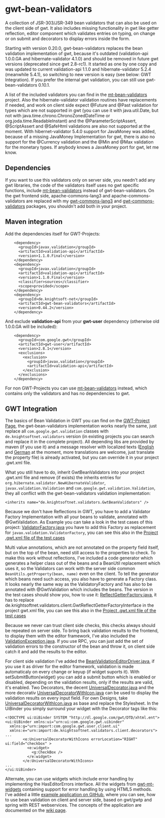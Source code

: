gwt-bean-validators
===================

A collection of JSR-303/JSR-349 bean validators that can also be used on the client side of gwt. It also includes missing functionality in gwt like getter reflection, editor component which validates entries on typing, on change or on submit and decorators to display errors inside the form.

Starting with version 0.20.0, gwt-bean-validators replaces the bean validation implementation of gwt, because it's outdated (validation-api 1.0.0.GA and hibernate-validator 4.1.0) and should be removed in future gwt versions (deprecated since gwt 2.8-rc1). It started as one by one copy and was updated to current validation-api 1.1.0 and hibernate-validator 5.2.4 (meanwhile 5.4.1), so switching to new version is easy (see below: GWT Integration). If you prefer the internal gwt validation, you can still use gwt-bean-validators 0.10.1.

A list of the included validators you can find in the [mt-bean-validators](https://github.com/ManfredTremmel/mt-bean-validators) project. Also the hibernate-validator validation routines have replacements if needed, and work on client side expect @Future and @Past validation for types which are not supported in gwt (you can use it with java.util.Date, but not with java.time.chrono.ChronoZonedDateTime or org.joda.time.ReadableInstant) and the @ParameterScriptAssert, @ScriptAssert and @SafeHtml validations are also not supported at the moment. With hibernet-validator 5.4.0 support for JavaMoney was added, because of a missing JavaMoney Implementation for gwt, there is also no support for the @Currency validation and the @Min and @Max validation for the monetary types. If anybody knows a JavaMoney port for gwt, let me know.


Dependencies
------------
If you want to use this validators only on server side, you needn't add any gwt libraries, the code of the validators itself uses no gwt specific functions, include [mt-bean-validators](https://github.com/ManfredTremmel/mt-bean-validators) instead of gwt-bean-validators.
On the gwt frontend side, apache-commons-lang3 and apache-commons-validators are replaced with my [gwt-commons-lang3](https://github.com/ManfredTremmel/gwt-commons-lang3) and [gwt-commons-validators](https://github.com/ManfredTremmel/gwt-commons-validator) packages, you shouldn't add both in your project.

Maven integration
----------------

Add the dependencies itself for GWT-Projects:

```
    <dependency>
      <groupId>javax.validation</groupId>
      <artifactId>validation-api</artifactId>
      <version>1.1.0.Final</version>
    </dependency>
    <dependency>
      <groupId>javax.validation</groupId>
      <artifactId>validation-api</artifactId>
      <version>1.1.0.Final</version>
      <classifier>sources</classifier>
      <scope>provided</scope>
    </dependency>
    <dependency>
      <groupId>de.knightsoft-net</groupId>
      <artifactId>gwt-bean-validators</artifactId>
      <version>0.44.2</version>
    </dependency>
```

And exclude **validation-api** from your **gwt-user** dependency (otherwise old 1.0.0.GA will be included):

```
    <dependency>
      <groupId>com.google.gwt</groupId>
      <artifactId>gwt-user</artifactId>
      <version>2.8.1</version>
      <exclusions>
        <exclusion>
          <groupId>javax.validation</groupId>
          <artifactId>validation-api</artifactId>
        </exclusion>
      </exclusions>
    </dependency>
```
For non GWT-Projects you can use [mt-bean-validators](https://github.com/ManfredTremmel/mt-bean-validators) instead, which contains only the validators and has no dependencies to gwt.

GWT Integration
---------------

The basics of Bean Validation in GWT you can find on the [GWT-Project Page](http://www.gwtproject.org/doc/latest/DevGuideValidation.html), the gwt-bean-validators implementation works nearly the same, just replace all `com.google.gwt.validation` classes with `de.knightsoftnet.validators` version (in existing projects you can search and replace it in the complete project). All depending libs are provided by maven (if you use it) and a message resolver with localized texts ([English](https://github.com/ManfredTremmel/mt-bean-validators/blob/master/src/main/resources/de/knightsoftnet/validators/client/ValidationMessages.properties) and [German](https://github.com/ManfredTremmel/mt-bean-validators/blob/master/src/main/resources/de/knightsoftnet/validators/client/ValidationMessages_de.properties) at the moment, more translations are welcome, just translate the property file) is already activated, but you can override it in your project .gwt.xml file.

What you still have to do, inherit GwtBeanValidators into your project .gwt.xml file and remove (if exists) the inherits entries for `org.hibernate.validator.NewHibernateValidator`, `javax.validation.Validation` and `com.google.gwt.validation.Validation`, they all conflict with the gwt-bean-validators validation implementation:

```
<inherits name="de.knightsoftnet.validators.GwtBeanValidators" />
```

Because we don't have Reflections in GWT, you have to add a Validator Factory Implementation with all your beans to validate, annotated with @GwtValidation. As Example you can take a look in the test cases of this project: [ValidatorFactory.java](https://github.com/ManfredTremmel/gwt-bean-validators/blob/master/src/test/java/de/knightsoftnet/validators/client/factories/ValidatorFactory.java) you have to add this Factory as replacement for `javax.validation.ValidatorFactory`, you can see this also in the [Project .gwt.xml file of the test cases](https://github.com/ManfredTremmel/gwt-bean-validators/blob/master/src/test/resources/de/knightsoftnet/validators/GwtBeanValidatorsJUnit.gwt.xml)

Multi value annotations, which are not annotated on the property field itself, but on the top of the bean, need still access to the properties to check. To make this work without reflections, I've included a code generator which generates a helper class out of the beans and a BeanUtil replacement which uses it, so the Validators can work with the server side common `BeanUtils.getProperty(bean, name)` even on the client. To tell the generator which beans need such access, you also have to generate a Factory class. It looks nearly the same way as the ValidatoryFactory and has also to be annotated with @GwtValidation which includes the beans. The version in the test cases should show you, how to use it: [ReflectGetterFactory.java](https://github.com/ManfredTremmel/gwt-bean-validators/blob/master/src/test/java/de/knightsoftnet/validators/client/factories/ReflectGetterFactory.java), it has to replace de.knightsoftnet.validators.client.GwtReflectGetterFactoryInterface in the project gwt.xml file, you can see this also in the [Project .gwt.xml file of the test cases](https://github.com/ManfredTremmel/gwt-bean-validators/blob/master/src/test/resources/de/knightsoftnet/validators/GwtBeanValidatorsJUnit.gwt.xml)

Because we never can trust client side checks, this checks always should be repeated on server side. To bring back validation results to the frontend, to display them with the editor framework, I've also included the [ValidationException.java](https://github.com/ManfredTremmel/gwt-bean-validators/blob/master/src/main/java/de/knightsoftnet/validators/shared/exceptions/ValidationException.java). If you use RPC, you can just add the set of validation errors to the constructor of the bean and throw it, on client side catch it and add the results to the editor.

For client side validation I've added the [BeanValidationEditorDriver.java](https://github.com/ManfredTremmel/gwt-bean-validators/blob/master/src/main/java/de/knightsoftnet/validators/client/editor/BeanValidationEditorDriver.java), if you use it as driver for the editor framework, validation is made automaticaly on every change or keyup (if widget suports it). With setSubmitButton(widget) you can add a submit button which is enabled or disabled, depending on the validation results, only if the results are valid, it's enabled.
Two Decorators, the decent [UniversalDecorator.java](https://github.com/ManfredTremmel/gwt-bean-validators/blob/master/src/main/java/de/knightsoftnet/validators/client/decorators/UniversalDecorator.java) and the more decorativ [UniversalDecoratorWithIcon.java](https://github.com/ManfredTremmel/gwt-bean-validators/blob/master/src/main/java/de/knightsoftnet/validators/client/decorators/UniversalDecoratorWithIcons.java) can be used to display the validation results on every input field. For own Designs, take [UniversalDecoratorWithIcon.java](https://github.com/ManfredTremmel/gwt-bean-validators/blob/master/src/main/java/de/knightsoftnet/validators/client/decorators/UniversalDecoratorWithIcons.java) as base and replace the Stylesheet. In the UiBinder you simply surround your widget with the Decorator tags like this:

```
<!DOCTYPE ui:UiBinder SYSTEM "http://dl.google.com/gwt/DTD/xhtml.ent">
<ui:UiBinder xmlns:ui="urn:ui:com.google.gwt.uibinder"
  xmlns:g="urn:import:com.google.gwt.user.client.ui"
  xmlns:e="urn:import:de.knightsoftnet.validators.client.decorators">
...
        <e:UniversalDecoratorWithIcons errorLocation="RIGHT" ui:field="checkbox" >
          <e:widget>
            <g:CheckBox />
          </e:widget>
        </e:UniversalDecoratorWithIcons>
...
</ui:UiBinder>
```

Alternate, you can use widgets which include error handling by implementing the HasEditorErrors interface. All the widgets from [gwt-mt-widgets](https://github.com/ManfredTremmel/gwt-mt-widgets) containing support for error handling by using HTML5 methods.
I've added a little [example application on GitHub](https://github.com/ManfredTremmel/gwt-bean-validators-example), where you can see, how to use bean validation on client and server side, based on gwt/gwtp and spring with REST webservices. The concepts of the application are documented on the [wiki page](https://github.com/ManfredTremmel/gwt-bean-validators-example/wiki).
